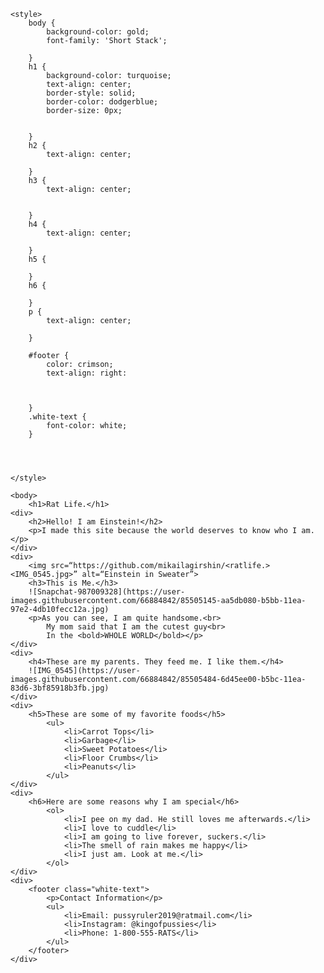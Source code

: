 <html>
	<link href='https://fonts.googleapis.com/css?family=Short Stack' rel='stylesheet'>

	<style>
		body {
			background-color: gold;
			font-family: 'Short Stack';

		}
		h1 {
			background-color: turquoise;
			text-align: center;
			border-style: solid;
			border-color: dodgerblue;
			border-size: 0px;


		}
		h2 {
			text-align: center;

		}
		h3 {
			text-align: center;


		}
		h4 {
			text-align: center;

		}
		h5 {

		}
		h6 {

		}
		p {
			text-align: center;

		}

		#footer {
			color: crimson;
			text-align: right:
			


		}
		.white-text {
			font-color: white;
		}




	</style>
	
	<body>
		<h1>Rat Life.</h1>
	<div>
		<h2>Hello! I am Einstein!</h2>
		<p>I made this site because the world deserves to know who I am.</p>
	</div>
	<div>
		<img src=“https://github.com/mikailagirshin/<ratlife.><IMG_0545.jpg>” alt=“Einstein in Sweater”>
		<h3>This is Me.</h3>
		![Snapchat-987009328](https://user-images.githubusercontent.com/66884842/85505145-aa5db080-b5bb-11ea-97e2-4db10fecc12a.jpg)
		<p>As you can see, I am quite handsome.<br>
			My mom said that I am the cutest guy<br>
			In the <bold>WHOLE WORLD</bold></p>
	</div>
	<div>
		<h4>These are my parents. They feed me. I like them.</h4>
		![IMG_0545](https://user-images.githubusercontent.com/66884842/85505484-6d45ee00-b5bc-11ea-83d6-3bf85918b3fb.jpg)
	</div>
	<div>
		<h5>These are some of my favorite foods</h5>
			<ul>
				<li>Carrot Tops</li>
				<li>Garbage</li>
				<li>Sweet Potatoes</li>
				<li>Floor Crumbs</li>
				<li>Peanuts</li>
			</ul>
	</div>
	<div>
		<h6>Here are some reasons why I am special</h6>
			<ol>
				<li>I pee on my dad. He still loves me afterwards.</li>
				<li>I love to cuddle</li>
				<li>I am going to live forever, suckers.</li>
				<li>The smell of rain makes me happy</li>
				<li>I just am. Look at me.</li>
			</ol>
	</div>
	<div>
		<footer class="white-text">
			<p>Contact Information</p>
			<ul>
				<li>Email: pussyruler2019@ratmail.com</li>
				<li>Instagram: @kingofpussies</li>
				<li>Phone: 1-800-555-RATS</li>
			</ul>
		</footer>
	</div>
</body>
</html>



















